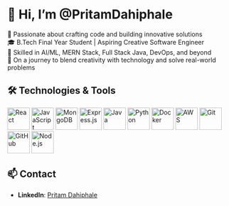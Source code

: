 # 👋 Hi, I’m @PritamDahiphale

👀 Passionate about crafting code and building innovative solutions  
🎓 B.Tech Final Year Student | Aspiring Creative Software Engineer  
🤖 Skilled in AI/ML, MERN Stack, Full Stack Java, DevOps, and beyond  
🚀 On a journey to blend creativity with technology and solve real-world problems  

## 🛠️ Technologies & Tools

<img src="https://upload.wikimedia.org/wikipedia/commons/a/a7/React-icon.svg" alt="React" width="50" height="50">  
<img src="https://upload.wikimedia.org/wikipedia/commons/6/6a/JavaScript-logo.png" alt="JavaScript" width="50" height="50">  
<img src="https://www.mongodb.com/assets/images/global/favicon.ico" alt="MongoDB" width="50" height="50">  
<img src="https://upload.wikimedia.org/wikipedia/commons/d/d9/Expressjs.png" alt="Express.js" width="50" height="50">  
<img src="https://upload.wikimedia.org/wikipedia/commons/3/30/Java_logo_and_wordmark.svg" alt="Java" width="50" height="50">  
<img src="https://www.python.org/community/logos/python-logo-master-v3-TM.png" alt="Python" width="50" height="50">  
<img src="https://www.docker.com/wp-content/uploads/2022/03/horizontal-logo-monochromatic-black.png" alt="Docker" width="50" height="50">  
<img src="https://d1.awsstatic.com/logos/aws_logo_smile_1200x630.bad82b0b11aa5e05c37a6d9c2769c663be3f7a9b.png" alt="AWS" width="50" height="50">  
<img src="https://git-scm.com/images/logos/downloads/Git-Icon-1788C.png" alt="Git" width="50" height="50">  
<img src="https://github.githubassets.com/images/modules/logos_page/GitHub-Mark.png" alt="GitHub" width="50" height="50">  
<img src="https://nodejs.org/static/images/logo.svg" alt="Node.js" width="50" height="50">  

## 📫 Contact
- **LinkedIn**: [Pritam Dahiphale](https://www.linkedin.com/in/pritam-dahiphale-0640a41b3/)
